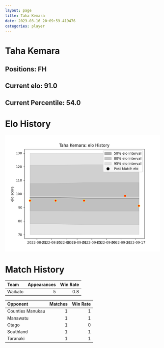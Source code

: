 ```yaml
---  
layout: page  
title: Taha Kemara  
date: 2023-03-16 20:09:59.419476  
categories: player  
---
```

# Taha Kemara

## Positions: FH

## Current elo: 91.0

## Current Percentile: 54.0

# Elo History


![elo history](history_TahaKemara.png)
# Match History


| Team    |   Appearances |   Win Rate |
|:--------|--------------:|-----------:|
| Waikato |             5 |        0.8 |

| Opponent         |   Matches |   Win Rate |
|:-----------------|----------:|-----------:|
| Counties Manukau |         1 |          1 |
| Manawatu         |         1 |          1 |
| Otago            |         1 |          0 |
| Southland        |         1 |          1 |
| Taranaki         |         1 |          1 |